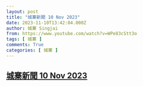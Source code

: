 ```yaml
---
layout: post
title: "城寨新聞 10 Nov 2023"
date: 2023-11-10T13:42:04.000Z
author: 城寨 Singjai
from: https://www.youtube.com/watch?v=WPe83cStt3o
tags: [ 城寨 ]
comments: True
categories: [ 城寨 ]
---
```

<!--1699623724000-->
[城寨新聞 10 Nov 2023](https://www.youtube.com/watch?v=WPe83cStt3o)
------

<div>

</div>
